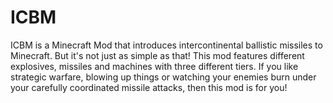 ICBM
====

ICBM is a Minecraft Mod that introduces intercontinental ballistic missiles to Minecraft. But it's not just as simple as that! This mod features different explosives, missiles and machines with three different tiers. If you like strategic warfare, blowing up things or watching your enemies burn under your carefully coordinated missile attacks, then this mod is for you!